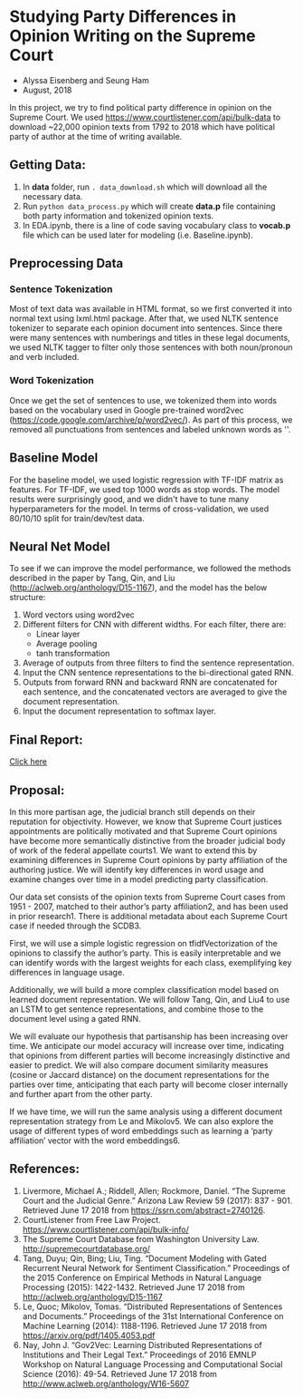 # Studying Party Differences in Opinion Writing on the Supreme Court
- Alyssa Eisenberg and Seung Ham
- August, 2018

In this project, we try to find political party difference in opinion on the Supreme Court. We used https://www.courtlistener.com/api/bulk-data to download ~22,000 opinion texts from 1792 to 2018 which have political party of author at the time of writing available.

## Getting Data:
1. In **data** folder, run ``. data_download.sh`` which will download all the necessary data.
2. Run ``python data_process.py`` which will create **data.p** file containing both party information and tokenized opinion texts.
3. In EDA.ipynb, there is a line of code saving vocabulary class to **vocab.p** file which can be used later for modeling (i.e. Baseline.ipynb).

## Preprocessing Data
### Sentence Tokenization
Most of text data was available in HTML format, so we first converted it into normal text using lxml.html package. After that, we used NLTK sentence tokenizer to separate each opinion document into sentences. Since there were many sentences with numberings and titles in these legal documents, we used NLTK tagger to filter only those sentences with both noun/pronoun and verb included.

### Word Tokenization
Once we get the set of sentences to use, we tokenized them into words based on the vocabulary used in Google pre-trained word2vec (https://code.google.com/archive/p/word2vec/). As part of this process, we removed all punctuations from sentences and labeled unknown words as '<unk>'.
  
## Baseline Model
For the baseline model, we used logistic regression with TF-IDF matrix as features. For TF-IDF, we used top 1000 words as stop words. The model results were surprisingly good, and we didn't have to tune many hyperparameters for the model. In terms of cross-validation, we used 80/10/10 split for train/dev/test data.

## Neural Net Model
To see if we can improve the model performance, we followed the methods described in the paper by Tang, Qin, and Liu (http://aclweb.org/anthology/D15-1167), and the model has the below structure:
        
1. Word vectors using word2vec
2. Different filters for CNN with different widths.
   For each filter, there are:
    - Linear layer
    - Average pooling
    - tanh transformation
3. Average of outputs from three filters to find the sentence representation.
4. Input the CNN sentence representations to the bi-directional gated RNN.
5. Outputs from forward RNN and backward RNN are concatenated for each sentence,
   and the concatenated vectors are averaged to give the document representation.
6. Input the document representation to softmax layer.



## Final Report:
<a href="https://www.overleaf.com/18030683ttmhjwjsvysx#/68288176/" target="_blank">Click here</a>

## Proposal:

In this more partisan age, the judicial branch still depends on their reputation for objectivity. However, we know that Supreme Court justices appointments are politically motivated and that Supreme Court opinions have become more semantically distinctive from the broader judicial body of work of the federal appellate courts1. We want to extend this by examining differences in Supreme Court opinions by party affiliation of the authoring justice. We will identify key differences in word usage and examine changes over time in a model predicting party classification.

Our data set consists of the opinion texts from Supreme Court cases from 1951 - 2007, matched to their author’s party affiliation2, and has been used in prior research1. There is additional metadata about each Supreme Court case if needed through the SCDB3.

First, we will use a simple logistic regression on tfidfVectorization of the opinions to classify the author’s party. This is easily interpretable and we can identify words with the largest weights for each class, exemplifying key differences in language usage.

Additionally, we will build a more complex classification model based on learned document representation. We will follow Tang, Qin, and Liu4 to use an LSTM to get sentence representations, and combine those to the document level using a gated RNN.

We will evaluate our hypothesis that partisanship has been increasing over time. We anticipate our model accuracy will increase over time, indicating that opinions from different parties will become increasingly distinctive and easier to predict. We will also compare document similarity measures (cosine or Jaccard distance) on the document representations for the parties over time, anticipating that each party will become closer internally and further apart from the other party.

If we have time, we will run the same analysis using a different document representation strategy from Le and Mikolov5. We can also explore the usage of different types of word embeddings such as learning a ‘party affiliation’ vector with the word embeddings6.

## References:
1. Livermore, Michael A.; Riddell, Allen; Rockmore, Daniel. “The Supreme Court and the Judicial Genre.” Arizona Law Review 59 (2017): 837 - 901. Retrieved June 17 2018 from  https://ssrn.com/abstract=2740126.
2. CourtListener from Free Law Project. https://www.courtlistener.com/api/bulk-info/
3. The Supreme Court Database from Washington University Law. http://supremecourtdatabase.org/
4. Tang, Duyu; Qin, Bing; Liu, Ting. “Document Modeling with Gated Recurrent Neural Network for Sentiment Classification.” Proceedings of the 2015 Conference on Empirical Methods in Natural Language Processing (2015): 1422-1432. Retrieved June 17 2018 from http://aclweb.org/anthology/D15-1167
5. Le, Quoc; Mikolov, Tomas. “Distributed Representations of Sentences and Documents.” Proceedings of the 31st International Conference on Machine Learning (2014): 1188-1196. Retrieved June 17 2018 from https://arxiv.org/pdf/1405.4053.pdf
6. Nay, John J. “Gov2Vec: Learning Distributed Representations of Institutions and Their Legal Text.” Proceedings of 2016 EMNLP Workshop on Natural Language Processing and Computational Social Science (2016): 49-54. Retrieved June 17 2018 from http://www.aclweb.org/anthology/W16-5607
